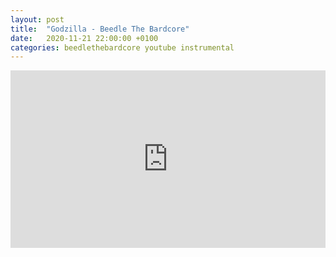```yaml
---
layout: post
title:  "Godzilla - Beedle The Bardcore"
date:   2020-11-21 22:00:00 +0100
categories: beedlethebardcore youtube instrumental
---
```

<style>.embed-container { position: relative; padding-bottom: 56.25%; height: 0; overflow: hidden; max-width: 100%; } .embed-container iframe, .embed-container object, .embed-container embed { position: absolute; top: 0; left: 0; width: 100%; height: 100%; }</style><div class='embed-container'><iframe src='https://www.youtube.com/embed/0_vzl_eK-NE' frameborder='0' allowfullscreen></iframe></div>

